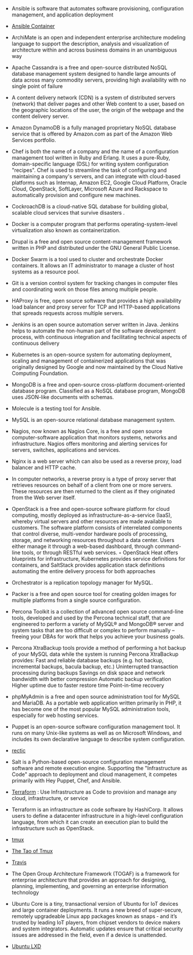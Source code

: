 - Ansible is software that automates software provisioning, configuration management, and application deployment
- [Ansible Container](https://docs.ansible.com/ansible-container/)
- ArchiMate is an open and independent enterprise architecture modeling language to support the description, analysis and visualization of architecture within and across business domains in an unambiguous way
- Apache Cassandra is a free and open-source distributed NoSQL database management system designed to handle large amounts of data across many commodity servers, providing high availability with no single point of failure
- A content delivery network (CDN) is a system of distributed servers (network) that deliver pages and other Web content to a user, based on the geographic locations of the user, the origin of the webpage and the content delivery server.
- Amazon DynamoDB is a fully managed proprietary NoSQL database service that is offered by Amazon.com as part of the Amazon Web Services portfolio.
- Chef is both the name of a company and the name of a configuration management tool written in Ruby and Erlang. It uses a pure-Ruby, domain-specific language (DSL) for writing system configuration "recipes". Chef is used to streamline the task of configuring and maintaining a company's servers, and can integrate with cloud-based platforms such as Internap, Amazon EC2, Google Cloud Platform, Oracle Cloud, OpenStack, SoftLayer, Microsoft Azure and Rackspace to automatically provision and configure new machines.
- CockroachDB is a cloud-native SQL database for building global, scalable cloud services that survive disasters .
- Docker is a computer program that performs operating-system-level virtualization also known as containerization.
- Drupal is a free and open source content-management framework written in PHP and distributed under the GNU General Public License.
- Docker Swarm is a tool used to cluster and orchestrate Docker containers. It allows an IT administrator to manage a cluster of host systems as a resource pool.
- Git is a version control system for tracking changes in computer files and coordinating work on those files among multiple people.
- HAProxy is free, open source software that provides a high availability load balancer and proxy server for TCP and HTTP-based applications that spreads requests across multiple servers.
- Jenkins is an open source automation server written in Java. Jenkins helps to automate the non-human part of the software development process, with continuous integration and facilitating technical aspects of continuous delivery
- Kubernetes is an open-source system for automating deployment, scaling and management of containerized applications that was originally designed by Google and now maintained by the Cloud Native Computing Foundation.
- MongoDB is a free and open-source cross-platform document-oriented database program. Classified as a NoSQL database program, MongoDB uses JSON-like documents with schemas.
- Molecule is a testing tool for Ansible. 
- MySQL is an open-source relational database management system.
- Nagios, now known as Nagios Core, is a free and open source computer-software application that monitors systems, networks and infrastructure. Nagios offers monitoring and alerting services for servers, switches, applications and services.
- Nginx is a web server which can also be used as a reverse proxy, load balancer and HTTP cache.
- In computer networks, a reverse proxy is a type of proxy server that retrieves resources on behalf of a client from one or more servers. These resources are then returned to the client as if they originated from the Web server itself. 
- OpenStack is a free and open-source software platform for cloud computing, mostly deployed as infrastructure-as-a-service (IaaS), whereby virtual servers and other resources are made available to customers. The software platform consists of interrelated components that control diverse, multi-vendor hardware pools of processing, storage, and networking resources throughout a data center. Users either manage it through a web-based dashboard, through command-line tools, or through RESTful web services.
	◦ OpenStack Heat offers blueprints for infrastructure, Kubernetes provides service definitions for containers, and SaltStack provides application stack definitions automating the entire delivery process for both approaches
- Orchestrator is a replication topology manager for MySQL. 
- Packer is a free and open source tool for creating golden images for multiple platforms from a single source configuration.
- Percona Toolkit is a collection of advanced open source command-line tools, developed and used by the Percona technical staff, that are engineered to perform a variety of MySQL® and MongoDB® server and system tasks that are too difficult or complex to perform manually – freeing your DBAs for work that helps you achieve your business goals.
- Percona XtraBackup tools provide a method of performing a hot backup of your MySQL data while the system is running
Percona XtraBackup provides:
Fast and reliable database backups (e.g. hot backup, incremental backups, bacula backup, etc.)
Uninterrupted transaction processing during backups
Savings on disk space and network bandwidth with better compression
Automatic backup verification
Higher uptime due to faster restore time
Point-in-time recovery
- phpMyAdmin is a free and open source administration tool for MySQL and MariaDB. As a portable web application written primarily in PHP, it has become one of the most popular MySQL administration tools, especially for web hosting services.
- Puppet is an open-source software configuration management tool. It runs on many Unix-like systems as well as on Microsoft Windows, and includes its own declarative language to describe system configuration.
- [rectic](https://restic.net/#quickstart)
- Salt is a Python-based open-source configuration management software and remote execution engine. Supporting the "Infrastructure as Code" approach to deployment and cloud management, it competes primarily with Hey Puppet, Chef, and Ansible. 

- [Terraform](https://www.terraform.io/) : Use Infrastructure as Code to provision and manage any cloud, infrastructure, or service
- Terraform is an infrastructure as code software by HashiCorp. It allows users to define a datacenter infrastructure in a high-level configuration language, from which it can create an execution plan to build the infrastructure such as OpenStack.

- [tmux](https://arcolinux.com/everthing-you-need-to-know-about-tmux-introduction/)
- [The Tao of Tmux](https://leanpub.com/the-tao-of-tmux/read)

- [Travis](https://docs.travis-ci.com/user/tutorial/#to-get-started-with-travis-ci-using-github)
- The Open Group Architecture Framework (TOGAF) is a framework for enterprise architecture that provides an approach for designing, planning, implementing, and governing an enterprise information technology
- Ubuntu Core is a tiny, transactional version of Ubuntu for IoT devices and large container deployments. It runs a new breed of super-secure, remotely upgradeable Linux app packages known as snaps ‐ and it’s trusted by leading IoT players, from chipset vendors to device makers and system integrators. Automatic updates ensure that critical security issues are addressed in the field, even if a device is unattended.
- [Ubuntu LXD](https://ubuntu.com/blog/lxd-clusters-a-primer)




